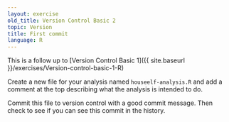 ```yaml
---
layout: exercise
old_title: Version Control Basic 2
topic: Version
title: First commit
language: R
---
```


This is a follow up to
[Version Control Basic 1]({{ site.baseurl }}/exercises/Version-control-basic-1-R)

Create a new file for your analysis named `houseelf-analysis.R` and add a
comment at the top describing what the analysis is intended to do.

Commit this file to version control with a good commit message. Then check to
see if you can see this commit in the history.
